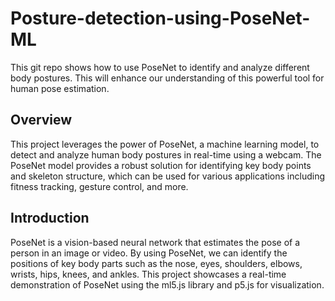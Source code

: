 # Posture-detection-using-PoseNet-ML
This git repo shows  how to use PoseNet to identify and analyze different body postures. This will enhance our understanding of this powerful tool for human pose estimation.

## Overview
This project leverages the power of PoseNet, a machine learning model, to detect and analyze human body postures in real-time using a webcam. The PoseNet model provides a robust solution for identifying key body points and skeleton structure, which can be used for various applications including fitness tracking, gesture control, and more.

## Introduction
PoseNet is a vision-based neural network that estimates the pose of a person in an image or video. By using PoseNet, we can identify the positions of key body parts such as the nose, eyes, shoulders, elbows, wrists, hips, knees, and ankles. This project showcases a real-time demonstration of PoseNet using the ml5.js library and p5.js for visualization.
